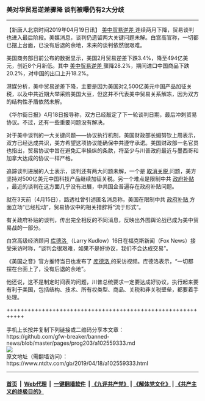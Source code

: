 ### 美对华贸易逆差骤降 谈判被曝仍有2大分歧
------------------------

<div class="post_content" itemprop="articleBody">
 <p>
  【新唐人北京时间2019年04月19日讯】
  <a href="https://www.ntdtv.com/gb/美中贸易逆差.htm">
   美中贸易逆差
  </a>
  连续两月下降，贸易谈判也进入最后阶段。美媒消息，谈判仍遗留两大关键问题未解。白宫高官称，一切都已摆上台面，已没有后退的余地，未来的谈判依然很艰难。
 </p>
 <p>
  美国商务部日前公布的数据显示，美国2月贸易逆差下跌3.4%，降至494亿美元，创近8个月新低。其中
  <a href="https://www.ntdtv.com/gb/美中贸易逆差.htm">
   美中贸易逆差
  </a>
  骤降28.2%，期间进口中国商品下跌20.2%，对中国的出口上升18.2%。
 </p>
 <p>
  港媒分析，美中贸易逆差下降，主要是因为美国对2,500亿美元中国产品加征关税，以及中共近期大举采购美国大豆，但这并不代表美中贸易关系解冻，因为双方的结构性矛盾依然未解。
 </p>
 <p>
  《华尔街日报》4月18日报导称，双方已经敲定了下一轮谈判日期，最后冲刺贸易协议。不过，还有一些重要问题没有解决。
 </p>
 <p>
  对于美中谈判的一大关键问题——协议执行机制，美国财政部长姆努钦上周表示，双方已经达成共识，美方希望这项协议能确保中共遵守承诺。美国财政部一名官员也指出，贸易协议中旨在避免汇率操纵的条款，将至少与川普政府最近与墨西哥和加拿大达成的协议一样严格。
 </p>
 <p>
  追踪谈判进展的人士表示，谈判还有两大问题未解，一个是
  <a href="https://www.ntdtv.com/gb/取消关税.htm">
   取消关税
  </a>
  问题，美方坚持对500亿美元中国科技产品继续加征关税。另一个难点是限制中共
  <a href="https://www.ntdtv.com/gb/政府补贴.htm">
   政府补贴
  </a>
  ，最近的谈判在这方面几乎没有进展，中共国企普遍存在政府补贴问题。
 </p>
 <p>
  就在3天前（4月15日），路透社曾引述匿名消息称，美国在限制中共
  <a href="https://www.ntdtv.com/gb/政府补贴.htm">
   政府补贴
  </a>
  方面立场“已经松动”，贸易协议中的相关措辞将“流于形式”。
 </p>
 <p>
  有关政府补贴的谈判，传出完全相反的不同消息，反映出外围舆论战已成为美中贸易战的一部分。
 </p>
 <p>
  白宫高级经济顾问
  <a href="https://www.ntdtv.com/gb/库德洛.htm">
   库德洛
  </a>
  （Larry Kudlow）16日在福克斯新闻（Fox News）接受采访时称，“谈判会很艰难，如果不是好协议，我们不会达成交易”。
 </p>
 <p>
  《美国之音》官方推特当日也发布了
  <a href="https://www.ntdtv.com/gb/库德洛.htm">
   库德洛
  </a>
  的采访视频。库德洛表示，“一切都摆在台面上了，没有后退的余地”。
 </p>
 <p>
  他还说，这不是制定时间表的问题，川普总统要求一定要达成好协议，执行起来要有利于美国，包括结构、技术、所有权类型、商品、关税和非关税壁垒，都要着手处理。
 </p>
</div>
+++++++++++++++++++++++++++++++++++++++++++++++++++++++++++<br/><br/>
手机上长按并复制下列链接或二维码分享本文章：<br/>
https://github.com/gfw-breaker/banned-news/blob/master/pages/prog203/a102559333.md <br/>
<a href='https://github.com/gfw-breaker/banned-news/blob/master/pages/prog203/a102559333.md'><img src='https://github.com/gfw-breaker/banned-news/blob/master/pages/prog203/a102559333.md.png'/></a> <br/>
原文地址（需翻墙访问）：https://www.ntdtv.com/gb/2019/04/18/a102559333.html


------------------------
#### [首页](https://github.com/gfw-breaker/banned-news/blob/master/README.md) &nbsp;|&nbsp; [Web代理](https://github.com/labour-camp/helloworld) &nbsp;|&nbsp; [一键翻墙软件](https://github.com/gfw-breaker/nogfw/blob/master/README.md) &nbsp;| [《九评共产党》](https://github.com/gfw-breaker/9ping.md/blob/master/README.md#九评之一评共产党是什么) | [《解体党文化》](https://github.com/gfw-breaker/jtdwh.md/blob/master/README.md) | [《共产主义的终极目的》](https://github.com/gfw-breaker/gczydzjmd.md/blob/master/README.md)

